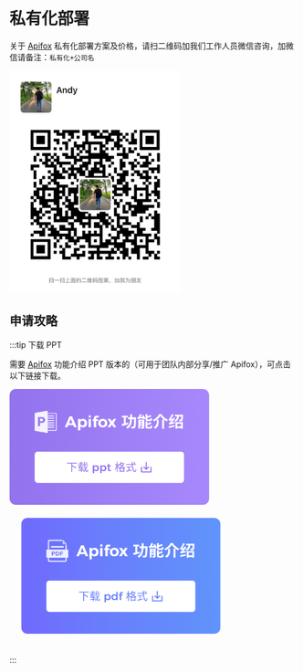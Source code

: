 # 私有化部署

关于 [Apifox](https://www.apifox.cn/) 私有化部署方案及价格，请扫二维码加我们工作人员微信咨询，加微信请备注：`私有化+公司名`

<img alt="Apifox 私有化部署" src="../../assets/img/contact-us/contact-us-wechat-andy.jpeg" width="300px" />

## 申请攻略

:::tip 下载 PPT

需要 [Apifox](https://www.apifox.cn/) 功能介绍 PPT 版本的（可用于团队内部分享/推广 Apifox），可点击以下链接下载。

<a href='https://cdn.apifox.cn/www/assets/ppt/Apifox-API%E6%96%87%E6%A1%A3%E3%80%81API%E8%B0%83%E8%AF%95%E3%80%81API%20Mock%E3%80%81API%E8%87%AA%E5%8A%A8%E5%8C%96%E6%B5%8B%E8%AF%95%E4%B8%80%E4%BD%93%E5%8C%96%E5%8D%8F%E4%BD%9C%E5%B9%B3%E5%8F%B0.pptx'>
<img src='../../assets/img/contact-us/ppt.png' width='350px' style='margin-bottom:20px' />
</a >

<a href='https://cdn.apifox.cn/www/assets/ppt/Apifox-API%E6%96%87%E6%A1%A3%E3%80%81API%E8%B0%83%E8%AF%95%E3%80%81API%20Mock%E3%80%81API%E8%87%AA%E5%8A%A8%E5%8C%96%E6%B5%8B%E8%AF%95%E4%B8%80%E4%BD%93%E5%8C%96%E5%8D%8F%E4%BD%9C%E5%B9%B3%E5%8F%B0.pdf' style="margin-left:20px">
<img src='../../assets/img/contact-us/pdf.png' width='350px' style='margin-bottom:20px' />
</a>

:::
